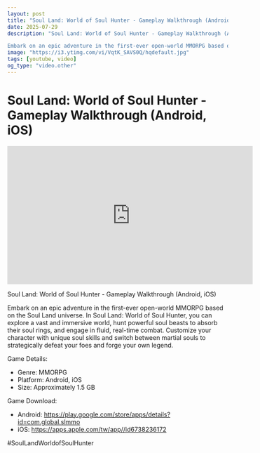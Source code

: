 ```yaml
---
layout: post
title: "Soul Land: World of Soul Hunter - Gameplay Walkthrough (Android, iOS)"
date: 2025-07-29
description: "Soul Land: World of Soul Hunter - Gameplay Walkthrough (Android, iOS)

Embark on an epic adventure in the first-ever open-world MMORPG based on the Soul..."
image: "https://i3.ytimg.com/vi/VqtK_SAVS0Q/hqdefault.jpg"
tags: [youtube, video]
og_type: "video.other"
---
```


<script type="application/ld+json">
{
  "@context": "http://schema.org",
  "@type": "VideoObject",
  "name": "Soul Land: World of Soul Hunter - Gameplay Walkthrough (Android, iOS)",
  "description": "Soul Land: World of Soul Hunter - Gameplay Walkthrough (Android, iOS)\n\nEmbark on an epic adventure in the first-ever open-world MMORPG based on the Soul Land universe. In Soul Land: World of Soul Hunter, you can explore a vast and immersive world, hunt powerful soul beasts to absorb their soul rings, and engage in fluid, real-time combat. Customize your character with unique soul skills and switch between martial souls to strategically defeat your foes and forge your own legend.\n\nGame Details:\n\n- Genre: MMORPG\n- Platform: Android, iOS\n- Size: Approximately 1.5 GB\n\nGame Download:\n\n- Android: https://play.google.com/store/apps/details?id=com.global.slmmo\n- iOS: https://apps.apple.com/tw/app//id6738236172\n\n#SoulLandWorldofSoulHunter",
  "thumbnailUrl": "https://i3.ytimg.com/vi/VqtK_SAVS0Q/hqdefault.jpg",
  "uploadDate": "2025-07-29T06:26:51",
  "embedUrl": "https://www.youtube.com/embed/VqtK_SAVS0Q",
  "publisher": {
    "@type": "Person",
    "name": "Celo Zaga"
  },
  "mainEntityOfPage": {
    "@type": "WebPage",
    "@id": "https://celozaga.github.io/2025/07/29/soul-land:-world-of-soul-hunter---gameplay-walkthrough-(android,-ios)-VqtK_SAVS0Q.html"
  },
  "duration": "PT0M0S"
}
</script>

<script type="application/ld+json">
{
  "@context": "http://schema.org",
  "@type": "BlogPosting",
  "headline": "Soul Land: World of Soul Hunter - Gameplay Walkthrough (Android, iOS)",
  "image": "https://i3.ytimg.com/vi/VqtK_SAVS0Q/hqdefault.jpg",
  "publisher": {
    "@type": "Person",
    "name": "Celo Zaga"
  },
  "url": "https://celozaga.github.io/2025/07/29/soul-land:-world-of-soul-hunter---gameplay-walkthrough-(android,-ios)-VqtK_SAVS0Q.html",
  "datePublished": "2025-07-29T06:26:51",
  "dateCreated": "2025-07-29T06:26:51",
  "dateModified": "2025-07-29T06:26:51",
  "description": "Soul Land: World of Soul Hunter - Gameplay Walkthrough (Android, iOS)\n\nEmbark on an epic adventure in the first-ever open-world MMORPG based on the Soul...",
  "author": {
    "@type": "Person",
    "name": "Celo Zaga"
  },
  "mainEntityOfPage": {
    "@type": "WebPage",
    "@id": "https://celozaga.github.io/2025/07/29/soul-land:-world-of-soul-hunter---gameplay-walkthrough-(android,-ios)-VqtK_SAVS0Q.html"
  }
}
</script>

<h1 class="youtube-post-title">Soul Land: World of Soul Hunter - Gameplay Walkthrough (Android, iOS)</h1>

<iframe width="560" height="315" src="https://www.youtube.com/embed/VqtK_SAVS0Q" class="youtube-post-embed" frameborder="0" allowfullscreen></iframe>

<p class="youtube-post-description">Soul Land: World of Soul Hunter - Gameplay Walkthrough (Android, iOS)

Embark on an epic adventure in the first-ever open-world MMORPG based on the Soul Land universe. In Soul Land: World of Soul Hunter, you can explore a vast and immersive world, hunt powerful soul beasts to absorb their soul rings, and engage in fluid, real-time combat. Customize your character with unique soul skills and switch between martial souls to strategically defeat your foes and forge your own legend.

Game Details:

- Genre: MMORPG
- Platform: Android, iOS
- Size: Approximately 1.5 GB

Game Download:

- Android: https://play.google.com/store/apps/details?id=com.global.slmmo
- iOS: https://apps.apple.com/tw/app//id6738236172

#SoulLandWorldofSoulHunter</p>
